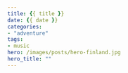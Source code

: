 ```yaml
---
title: {{ title }}
date: {{ date }}
categories:
- "adventure"
tags:
- music
hero: /images/posts/hero-finland.jpg
hero_title: ""
---
```


<!-- more -->

